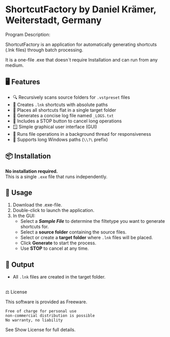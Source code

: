 # ShortcutFactory by Daniel Krämer, Weiterstadt, Germany

Program Description:

ShortcutFactory is an application for automatically generating shortcuts (.lnk files) through batch processing.

It is a one-file .exe that doesn´t require Installation and can run from any medium.

## 🖥️ Features

- 🔍 Recursively scans source folders for `.vstpreset` files
- 🔗 Creates `.lnk` shortcuts with absolute paths
- 📁 Places all shortcuts flat in a single target folder
- 🧾 Generates a concise log file named `_LOGS.txt`
- 🛑 Includes a STOP button to cancel long operations
- 🪟 Simple graphical user interface (GUI)
- 🧵 Runs file operations in a background thread for responsiveness
- 🧠 Supports long Windows paths (`\\?\` prefix)

## 📦 Installation

**No installation required.**  
This is a single `.exe` file that runs independently.  

## 🚀 Usage

1. Download the .exe-file.
2. Double-click to launch the application.
3. In the GUI:
   - Select a ***Sample File*** to determine the filtetype you want to generate shortcuts for.
   - Select a **source folder** containing the source files.
   - Select or create a **target folder** where `.lnk` files will be placed.
   - Click **Generate** to start the process.
   - Use **STOP** to cancel at any time.

## 📄 Output

- All `.lnk` files are created in the target folder.

##

⚖️ License

This software is provided as Freeware.

    Free of charge for personal use
    non-commercial distribution is possible
    No warranty, no liability

See Show License for full details.
